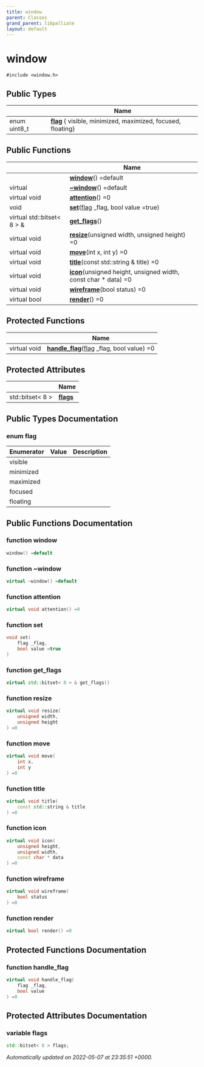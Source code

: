 ```yaml
---
title: window
parent: Classes
grand_parent: libpalliate
layout: default
---
```


# window






`#include <window.h>`

## Public Types

|                | Name           |
| -------------- | -------------- |
| enum uint8_t | **[flag](/libpalliate/generated/Classes/classwindow#enum-flag)** { visible, minimized, maximized, focused, floating} |

## Public Functions

|                | Name           |
| -------------- | -------------- |
| | **[window](/libpalliate/generated/Classes/classwindow#function-window)**() =default |
| virtual | **[~window](/libpalliate/generated/Classes/classwindow#function-~window)**() =default |
| virtual void | **[attention](/libpalliate/generated/Classes/classwindow#function-attention)**() =0 |
| void | **[set](/libpalliate/generated/Classes/classwindow#function-set)**([flag](/libpalliate/generated/Classes/classwindow#enum-flag) _flag, bool value =true) |
| virtual std::bitset< 8 > & | **[get_flags](/libpalliate/generated/Classes/classwindow#function-get-flags)**() |
| virtual void | **[resize](/libpalliate/generated/Classes/classwindow#function-resize)**(unsigned width, unsigned height) =0 |
| virtual void | **[move](/libpalliate/generated/Classes/classwindow#function-move)**(int x, int y) =0 |
| virtual void | **[title](/libpalliate/generated/Classes/classwindow#function-title)**(const std::string & title) =0 |
| virtual void | **[icon](/libpalliate/generated/Classes/classwindow#function-icon)**(unsigned height, unsigned width, const char * data) =0 |
| virtual void | **[wireframe](/libpalliate/generated/Classes/classwindow#function-wireframe)**(bool status) =0 |
| virtual bool | **[render](/libpalliate/generated/Classes/classwindow#function-render)**() =0 |

## Protected Functions

|                | Name           |
| -------------- | -------------- |
| virtual void | **[handle_flag](/libpalliate/generated/Classes/classwindow#function-handle-flag)**([flag](/libpalliate/generated/Classes/classwindow#enum-flag) _flag, bool value) =0 |

## Protected Attributes

|                | Name           |
| -------------- | -------------- |
| std::bitset< 8 > | **[flags](/libpalliate/generated/Classes/classwindow#variable-flags)**  |

## Public Types Documentation

### enum flag

| Enumerator | Value | Description |
| ---------- | ----- | ----------- |
| visible | |   |
| minimized | |   |
| maximized | |   |
| focused | |   |
| floating | |   |




## Public Functions Documentation

### function window

```cpp
window() =default
```


### function ~window

```cpp
virtual ~window() =default
```


### function attention

```cpp
virtual void attention() =0
```


### function set

```cpp
void set(
    flag _flag,
    bool value =true
)
```


### function get_flags

```cpp
virtual std::bitset< 8 > & get_flags()
```


### function resize

```cpp
virtual void resize(
    unsigned width,
    unsigned height
) =0
```


### function move

```cpp
virtual void move(
    int x,
    int y
) =0
```


### function title

```cpp
virtual void title(
    const std::string & title
) =0
```


### function icon

```cpp
virtual void icon(
    unsigned height,
    unsigned width,
    const char * data
) =0
```


### function wireframe

```cpp
virtual void wireframe(
    bool status
) =0
```


### function render

```cpp
virtual bool render() =0
```


## Protected Functions Documentation

### function handle_flag

```cpp
virtual void handle_flag(
    flag _flag,
    bool value
) =0
```


## Protected Attributes Documentation

### variable flags

```cpp
std::bitset< 8 > flags;
```



_Automatically updated on 2022-05-07 at 23:35:51 +0000._
